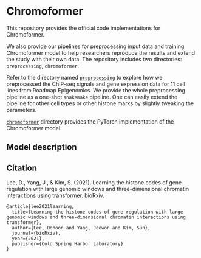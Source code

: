 # Chromoformer

This repository provides the official code implementations for Chromoformer.

We also provide our pipelines for preprocessing input data and training Chromoformer model to help researchers reproduce the results and extend the study with their own data.
The repository includes two directories: `preprocessing`, `chromoformer`.

Refer to the directory named [`preprocessing`](preprocessing) to explore how we preprocessed the ChIP-seq signals and gene expression data for 11 cell lines from Roadmap Epigenomics. We provide the whole preprocessing pipeline as a one-shot `snakemake` pipeline. One can easily extend the pipeline for other cell types or other histone marks by slightly tweaking the parameters.

[`chromoformer`](chromoformer) directory provides the PyTorch implementation of the Chromoformer model.

## Model description

## Citation

Lee, D., Yang, J., & Kim, S. (2021). Learning the histone codes of gene regulation with large genomic windows and three-dimensional chromatin interactions using transformer. bioRxiv.

```
@article{lee2021learning,
  title={Learning the histone codes of gene regulation with large genomic windows and three-dimensional chromatin interactions using transformer},
  author={Lee, Dohoon and Yang, Jeewon and Kim, Sun},
  journal={bioRxiv},
  year={2021},
  publisher={Cold Spring Harbor Laboratory}
}
```
